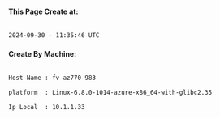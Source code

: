 
   
#### This Page Create at:

```bash

2024-09-30 - 11:35:46 UTC

```

#### Create By Machine:

```bash

Host Name : fv-az770-983

platform  : Linux-6.8.0-1014-azure-x86_64-with-glibc2.35

Ip Local  : 10.1.1.33

```

